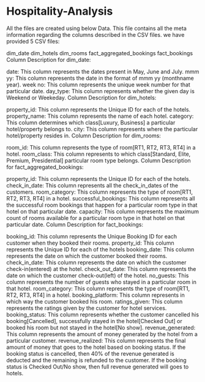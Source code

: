 # Hospitality-Analysis

All the files are created using below Data. This file contains all the meta information regarding the columns described in the CSV files. we have provided 5 CSV files:

dim_date
dim_hotels
dim_rooms
fact_aggregated_bookings
fact_bookings
Column Description for dim_date:

date: This column represents the dates present in May, June and July.
mmm yy: This column represents the date in the format of mmm yy (monthname year).
week no: This column represents the unique week number for that particular date.
day_type: This column represents whether the given day is Weekend or Weekeday.
Column Description for dim_hotels:

property_id: This column represents the Unique ID for each of the hotels.
property_name: This column represents the name of each hotel.
category: This column determines which class[Luxury, Business] a particular hotel/property belongs to.
city: This column represents where the particular hotel/property resides in.
Column Description for dim_rooms:

room_id: This column represents the type of room[RT1, RT2, RT3, RT4] in a hotel.
room_class: This column represents to which class[Standard, Elite, Premium, Presidential] particular room type belongs.
Column Description for fact_aggregated_bookings:

property_id: This column represents the Unique ID for each of the hotels.
check_in_date: This column represents all the check_in_dates of the customers.
room_category: This column represents the type of room[RT1, RT2, RT3, RT4] in a hotel.
successful_bookings: This column represents all the successful room bookings that happen for a particular room type in that hotel on that particular date.
capacity: This column represents the maximum count of rooms available for a particular room type in that hotel on that particular date.
Column Description for fact_bookings:

booking_id: This column represents the Unique Booking ID for each customer when they booked their rooms.
property_id: This column represents the Unique ID for each of the hotels
booking_date: This column represents the date on which the customer booked their rooms.
check_in_date: This column represents the date on which the customer check-in(entered) at the hotel.
check_out_date: This column represents the date on which the customer check-out(left) of the hotel.
no_guests: This column represents the number of guests who stayed in a particular room in that hotel.
room_category: This column represents the type of room[RT1, RT2, RT3, RT4] in a hotel.
booking_platform: This column represents in which way the customer booked his room.
ratings_given: This column represents the ratings given by the customer for hotel services.
booking_status: This column represents whether the customer cancelled his booking[Cancelled], successfully stayed in the hotel[Checked Out] or booked his room but not stayed in the hotel[No show].
revenue_generated: This column represents the amount of money generated by the hotel from a particular customer.
revenue_realized: This column represents the final amount of money that goes to the hotel based on booking status. If the booking status is cancelled, then 40% of the revenue generated is deducted and the remaining is refunded to the customer. If the booking status is Checked Out/No show, then full revenue generated will goes to hotels.
